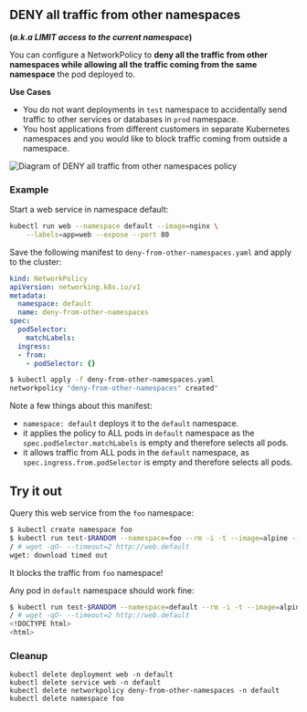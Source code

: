 ## DENY all traffic from other namespaces

__(_a.k.a  LIMIT access to the current namespace_)__

You can configure a NetworkPolicy to **deny all the traffic from other
namespaces while allowing all the traffic coming from the same namespace** the
pod deployed to.

**Use Cases**
- You do not want deployments in `test` namespace to accidentally
  send traffic to other services or databases in `prod` namespace.
- You host applications from different customers in separate Kubernetes
  namespaces and you would like to block traffic coming from outside a
  namespace.

![Diagram of DENY all traffic from other namespaces policy](img/4.gif)

### Example

Start a web service in namespace default:

```sh
kubectl run web --namespace default --image=nginx \
    --labels=app=web --expose --port 80
```

Save the following manifest to `deny-from-other-namespaces.yaml` and apply
to the cluster:

```yaml
kind: NetworkPolicy
apiVersion: networking.k8s.io/v1
metadata:
  namespace: default
  name: deny-from-other-namespaces
spec:
  podSelector:
    matchLabels:
  ingress:
  - from:
    - podSelector: {}
```

```sh
$ kubectl apply -f deny-from-other-namespaces.yaml
networkpolicy "deny-from-other-namespaces" created"
```

Note a few things about this manifest:

- `namespace: default` deploys it to the `default` namespace.
- it applies the policy to ALL pods in `default` namespace as the
  `spec.podSelector.matchLabels` is empty and therefore selects all pods.
- it allows traffic from ALL pods in the `default` namespace, as
   `spec.ingress.from.podSelector` is empty and therefore selects all pods.

## Try it out

Query this web service from the `foo` namespace:

```sh
$ kubectl create namespace foo
$ kubectl run test-$RANDOM --namespace=foo --rm -i -t --image=alpine -- sh
/ # wget -qO- --timeout=2 http://web.default
wget: download timed out
```

It blocks the traffic from `foo` namespace!

Any pod in `default` namespace should work fine:

```sh
$ kubectl run test-$RANDOM --namespace=default --rm -i -t --image=alpine -- sh
/ # wget -qO- --timeout=2 http://web.default
<!DOCTYPE html>
<html>
```

### Cleanup

    kubectl delete deployment web -n default
    kubectl delete service web -n default
    kubectl delete networkpolicy deny-from-other-namespaces -n default
    kubectl delete namespace foo
